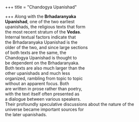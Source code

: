 +++
title = "Chandogya Upanishad"

+++
Along with the **Brhadaranyaka**  
**Upanishad**, one of the two earliest  
upanishads, the religious texts that form  
the most recent stratum of the **Vedas**.  
Internal textual factors indicate that  
the Brhadaranyaka Upanishad is the  
older of the two, and since large sections  
of both texts are the same, the  
Chandogya Upanishad is thought to  
be dependent on the Brhadaranyaka.  
Both texts are also much larger than the  
other upanishads and much less  
organized, rambling from topic to topic  
without an apparent focus. Both  
are written in prose rather than poetry,  
with the text itself often presented as  
a dialogue between various speakers.  
Their profoundly speculative discussions about the nature of the  
universe became important sources for  
the later upanishads.